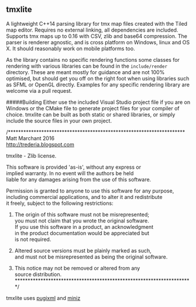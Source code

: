 tmxlite
-------

A lightweight C++14 parsing library for tmx map files created with the Tiled
map editor. Requires no external linking, all dependencies are included.
Supports tmx maps up to 0.16 with CSV, zlib and base64 compression. The parser
is renderer agnostic, and is cross platform on Windows, linux and OS X. It 
should reasonably work on mobile platforms too.

As the library contains no specific rendering functions some classes for rendering
with various libraries can be found in the `include/render` directory. These are meant
mostly for guidance and are not 100% optimised, but should get you off on the right
foot when using libraries such as SFML or OpenGL directly. Examples for any specific
rendering library are welcome via a pull request.

#####Building
Either use the included Visual Studio project file if you are on Windows
or the CMake file to generate project files for your compiler of choice. tmxlite
can be built as both static or shared libraries, or simply include the source
files in your own project.

/*********************************************************************  
Matt Marchant 2016  
http://trederia.blogspot.com  

tmxlite - Zlib license.  

This software is provided 'as-is', without any express or  
implied warranty. In no event will the authors be held  
liable for any damages arising from the use of this software.  

Permission is granted to anyone to use this software for any purpose,  
including commercial applications, and to alter it and redistribute  
it freely, subject to the following restrictions:  

1. The origin of this software must not be misrepresented;  
you must not claim that you wrote the original software.  
If you use this software in a product, an acknowledgment  
in the product documentation would be appreciated but  
is not required.  

2. Altered source versions must be plainly marked as such,  
and must not be misrepresented as being the original software.  

3. This notice may not be removed or altered from any  
source distribution.  
*********************************************************************/

tmxlite uses [pugixml](http://pugixml.org/) and [miniz](https://github.com/richgel999/miniz)